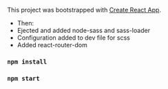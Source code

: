 This project was bootstrapped with [Create React App](https://github.com/facebookincubator/create-react-app).

- Then:
- Ejected and added node-sass and sass-loader
- Configuration added to dev file for scss
- Added react-router-dom

### `npm install`

### `npm start`